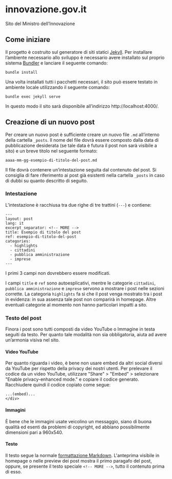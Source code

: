 # innovazione.gov.it

Sito del Ministro dell’Innovazione

## Come iniziare

Il progetto è costruito sul generatore di siti statici [Jekyll](https://jekyllrb.com/). Per installare l’ambiente necessario allo sviluppo è necessario avere installato sul proprio sistema [Bundler](https://bundler.io/) e lanciare il seguente comando: 

`bundle install`

Una volta installati tutti i pacchetti necessari, il sito può essere testato in ambiente locale utilizzando il seguente comando:

`bundle exec jekyll serve`

In questo modo il sito sarà disponibile all’indirizzo http://localhost:4000/.

## Creazione di un nuovo post

Per creare un nuovo post è sufficiente creare un nuovo file `.md` all’interno della cartella `_posts`. Il nome del file dovrà essere composto dalla data di pubblicazione desiderata (se tale data è futura il post non sarà visibile a sito) e un breve titolo nel seguente formato:

`aaaa-mm-gg-esempio-di-titolo-del-post.md`

Il file dovrà contenere un’intestazione seguita dal contenuto del post. Si consiglia di fare riferimento ai post già esistenti nella cartella `_posts` in caso di dubbi su quanto descritto di seguito.

### Intestazione

L’intestazione è racchiusa tra due righe di tre trattini (`---`) e contiene:
```
---
layout: post
lang: it
excerpt_separator: <!-- MORE -->
title: Esempio di titolo del post
ref: esempio-di-titolo-del-post
categories:
  - highlights
  - cittadini
  - pubblica amministrazione
  - imprese
---
```

I primi 3 campi non dovrebbero essere modificati.

I campi `title` e `ref` sono autoesplicativi, mentre le categorie `cittadini`, `pubblica amministrazione` e `imprese` servono a mostrare i post nelle sezioni corrette. La categoria `highlights` fa sì che il post venga mostrato tra i post in evidenza: in sua assenza tale post non comparirà in homepage. Altre eventuali categorie al momento non hanno particolari impatti a sito.

### Testo del post

Finora i post sono tutti composti da video YouTube o Immagine in testa seguiti da testo. Per quanto tale modalità non sia obbligatoria, aiuta ad avere un’armonia visiva nel sito.

#### Video YouTube

Per quanto riguarda i video, è bene non usare embed da altri social diversi da YouTube per rispetto della privacy dei nostri utenti. Per prelevare il codice da un video YouTube, utilizzare "Share" > "Embed" > selezionare "Enable privacy-enhanced mode." e copiare il codice generato. Racchiudere quindi il codice copiato come segue:

```<div class="responsive-embed">
...(embed)...
</div>
```

#### Immagini

È bene che le immagini usate veicolino un messaggio, siano di buona qualità ed esenti da problemi di copyright, ed abbiano possibilmente dimensioni pari a 960x540.

#### Testo

Il testo segue la normale [formattazione Markdown](https://github.com/adam-p/markdown-here/wiki/Markdown-Cheatsheet). L'anteprima visibile in homepage o nelle preview dei post mostra il primo paragafo del post, oppure, se presente il testo speciale `<!-- MORE -->`, tutto il contenuto prima di esso.


